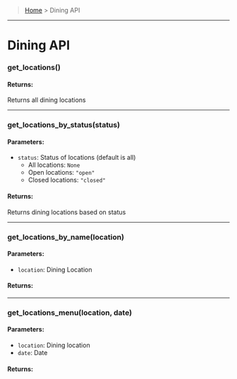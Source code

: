 > [Home](README.md) > Dining API
---

# Dining API

### **get_locations()**

#### **Returns**:
Returns all dining locations

---

### **get_locations_by_status(status)**

#### **Parameters**:
  - `status`: Status of locations (default is all)
    - All locations: `None`
    - Open locations: `"open"`
    - Closed locations: `"closed"`

#### **Returns**:
Returns dining locations based on status

---

### **get_locations_by_name(location)**

#### **Parameters**:
  - `location`: Dining Location

#### **Returns**:

---

### **get_locations_menu(location, date)**

#### **Parameters**:
  - `location`: Dining location
  - `date`: Date

#### **Returns**:
